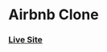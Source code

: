 # Airbnb Clone

### [Live Site](https://airbnb-clone-nitish1310.vercel.app/)

<!-- git remote origin https://github.com/nitish1310/airbnb-clone.git
git add .
git commit -m "Add init"
git push -->
